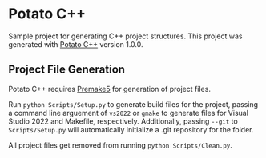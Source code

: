 # Potato C++

Sample project for generating C++ project structures. This project was generated with [Potato C++](https://github.com/Anthony-J-G/potato-cpp) version 1.0.0.


## Project File Generation

Potato C++ requires [Premake5](https://premake.github.io) for generation of project files.

Run `python Scripts/Setup.py` to generate build files for the project, passing a command line arguement of `vs2022` or `gmake` to generate files for Visual Studio 2022 and Makefile, respectively. Additionally, passing `--git` to `Scripts/Setup.py` will automatically initialize a .git repository for the folder.

All project files get removed from running `python Scripts/Clean.py`.